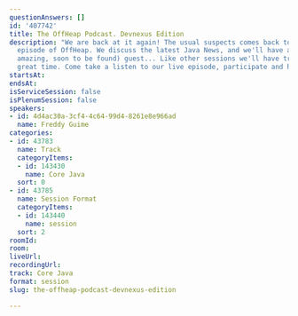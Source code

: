 ```yaml
---
questionAnswers: []
id: '407742'
title: The OffHeap Podcast. Devnexus Edition
description: "We are back at it again! The usual suspects comes back to record a live
  episode of OffHeap. We discuss the latest Java News, and we'll have a (incredibly
  amazing, soon to be found) guest... Like other sessions we'll have trivia and a
  great time. Come take a listen to our live episode, participate and have fun! \r\njavaoffheap.com"
startsAt: 
endsAt: 
isServiceSession: false
isPlenumSession: false
speakers:
- id: 4d4ac30a-3cf4-4c64-99d4-8261e8e966ad
  name: Freddy Guime
categories:
- id: 43783
  name: Track
  categoryItems:
  - id: 143430
    name: Core Java
  sort: 0
- id: 43785
  name: Session Format
  categoryItems:
  - id: 143440
    name: session
  sort: 2
roomId: 
room: 
liveUrl: 
recordingUrl: 
track: Core Java
format: session
slug: the-offheap-podcast-devnexus-edition

---
```


